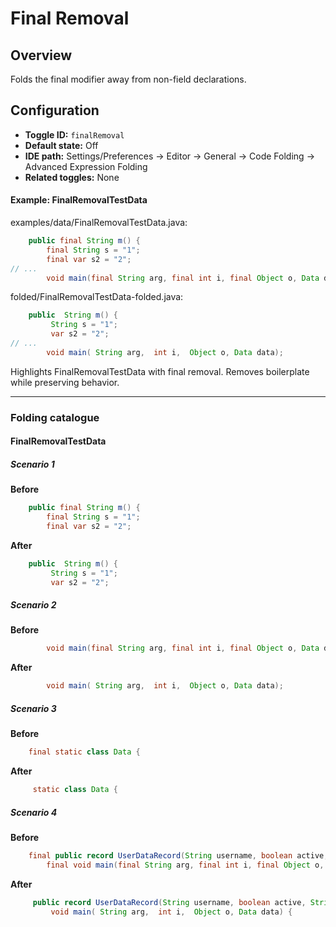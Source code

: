# Final Removal

## Overview

Folds the final modifier away from non-field declarations.


## Configuration

- **Toggle ID:** `finalRemoval`
- **Default state:** Off
- **IDE path:** Settings/Preferences → Editor → General → Code Folding → Advanced Expression Folding
- **Related toggles:** None

#### Example: FinalRemovalTestData

examples/data/FinalRemovalTestData.java:
```java
    public final String m() {
        final String s = "1";
        final var s2 = "2";
// ...
        void main(final String arg, final int i, final Object o, Data data);
```

folded/FinalRemovalTestData-folded.java:
```java
    public  String m() {
         String s = "1";
         var s2 = "2";
// ...
        void main( String arg,  int i,  Object o, Data data);
```

Highlights FinalRemovalTestData with final removal.
Removes boilerplate while preserving behavior.


---
### Folding catalogue

#### FinalRemovalTestData

##### Scenario 1

**Before**
```java
    public final String m() {
        final String s = "1";
        final var s2 = "2";
```

**After**
```java
    public  String m() {
         String s = "1";
         var s2 = "2";
```


##### Scenario 2

**Before**
```java
        void main(final String arg, final int i, final Object o, Data data);
```

**After**
```java
        void main( String arg,  int i,  Object o, Data data);
```


##### Scenario 3

**Before**
```java
    final static class Data {
```

**After**
```java
     static class Data {
```


##### Scenario 4

**Before**
```java
    final public record UserDataRecord(String username, boolean active, String userIdentifier) {
        final void main(final String arg, final int i, final Object o, Data data) {
```

**After**
```java
     public record UserDataRecord(String username, boolean active, String userIdentifier) {
         void main( String arg,  int i,  Object o, Data data) {
```
